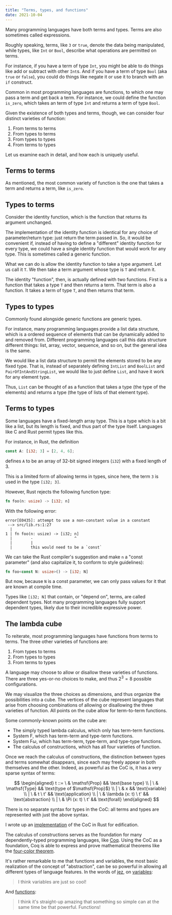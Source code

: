 ```yaml
---
title: "Terms, types, and functions"
date: 2021-10-04
---
```


Many programming languages have both terms and types. Terms are also sometimes
called expressions.

Roughly speaking, terms, like `3` or `true`, denote the data being manipulated,
while types, like `Int` or `Bool`, describe what operations are permitted on
terms.

For instance, if you have a term of type `Int`, you might be able to do things
like add or subtract with other `Int`s. And if you have a term of type `Bool`
(aka `true` or `false`), you could do things like negate it or use it to branch
with an `if` construct.

Common in most programming languages are functions, to which one may pass a term
and get back a term. For instance, we could define the function `is_zero`, which
takes an term of type `Int` and returns a term of type `Bool`.

Given the existence of both types and terms, though, we can consider four
distinct varieties of function:

1. From terms to terms
1. From types to terms
1. From types to types
1. From terms to types

Let us examine each in detail, and how each is uniquely useful.

## Terms to terms

As mentioned, the most common variety of function is the one that takes a term
and returns a term, like `is_zero`.

## Types to terms

Consider the identity function, which is the function that returns its argument
unchanged.

The implementation of the identity function is identical for any choice of
parameter/return type: just return the term passed in. So, it would be
convenient if, instead of having to define a "different" identity function for
every type, we could have a single identity function that would work for any
type. This is sometimes called a generic function.

What we can do is allow the identity function to take a type argument. Let us
call it `T`. We then take a term argument whose type is `T` and return it.

The identity "function", then, is actually defined with two functions. First is
a function that takes a type `T` and then returns a term. That term is also a
function. It takes a term of type `T`, and then returns that term.

## Types to types

Commonly found alongside generic functions are generic types.

For instance, many programming languages provide a list data structure, which is
a ordered sequence of elements that can be dynamically added to and removed
from. Different programming languages call this data structure different things:
list, array, vector, sequence, and so on, but the general idea is the same.

We would like a list data structure to permit the elements stored to be any
fixed type. That is, instead of separately defining `IntList` and `BoolList` and
`PairOfIntAndStringList`, we would like to just define `List`, and have it work
for any element type.

Thus, `List` can be thought of as a function that takes a type (the type of the
elements) and returns a type (the type of lists of that element type).

## Terms to types

Some languages have a fixed-length array type. This is a type which is a bit
like a list, but its length is fixed, and thus part of the type itself.
Languages like C and Rust permit types like this.

For instance, in Rust, the definition

```rs
const A: [i32; 3] = [2, 4, 6];
```

defines `A` to be an array of 32-bit signed integers (`i32`) with a fixed length
of 3.

This is a limited form of allowing terms in types, since here, the term `3` is
used in the type `[i32; 3]`.

However, Rust rejects the following function type:

```rs
fn foo(n: usize) -> [i32; n]
```

With the following error:

```text
error[E0435]: attempt to use a non-constant value in a constant
 --> src/lib.rs:1:27
  |
1 | fn foo(n: usize) -> [i32; n]
  |        -                  ^
  |        |
  |        this would need to be a `const`
```

We can take the Rust compiler's suggestion and make `n` a "const parameter" (and
also capitalize it, to conform to style guidelines):

```rs
fn foo<const N: usize>() -> [i32; N]
```

But now, because `N` is a const parameter, we can only pass values for it that
are known at compile time.

Types like `[i32; N]` that contain, or "depend on", terms, are called dependent
types. Not many programming languages fully support dependent types, likely due
to their incredible expressive power.

## The lambda cube

To reiterate, most programming languages have functions from terms to terms. The
three other varieties of functions are:

1. From types to terms
1. From types to types
1. From terms to types

A language may choose to allow or disallow these varieties of functions. There
are three yes-or-no choices to make, and thus $2^3 = 8$ possible configurations.

We may visualize the three choices as dimensions, and thus organize the
possibilities into a cube. The vertices of the cube represent languages that
arise from choosing combinations of allowing or disallowing the three varieties
of function. All points on the cube allow for term-to-term functions.

Some commonly-known points on the cube are:

- The simply typed lambda calculus, which only has term-term functions.
- System F, which has term-term and type-term functions.
- System F$\omega$, which has term-term, type-term, and type-type functions.
- The calculus of constructions, which has all four varieties of function.

Once we reach the calculus of constructions, the distinction between types and
terms somewhat disappears, since each may freely appear in both themselves and
the other. Indeed, as powerful as the CoC is, it has a very sparse syntax of
terms:

$$
\begin{aligned}
t
::=  \ & \mathsf{Prop} && \text{base type}
\\ | \ & \mathsf{Type} && \text{type of $\mathsf{Prop}$}
\\ | \ & x && \text{variable}
\\ | \ & t \ t' && \text{application}
\\ | \ & \lambda (x: t) \ t' && \text{abstraction}
\\ | \ & \Pi (x: t) \ t' && \text{forall}
\end{aligned}
$$

There is no separate syntax for types in the CoC: all terms and types are
represented with just the above syntax.

I wrote up an [implementation][coc-rust] of the CoC in Rust for edification.

The calculus of constructions serves as the foundation for many
dependently-typed programming languages, like [Coq][coq]. Using the CoC as a
foundation, Coq is able to express and prove mathematical theorems like the
[four-color theorem][four-c].

It's rather remarkable to me that functions and variables, the most basic
realization of the concept of "abstraction", can be so powerful in allowing all
different types of language features. In the words of [jez][], on
[variables][var]:

> I think variables are just so cool!

And [functions][fun]:

> I think it's straight-up amazing that something so simple can at the same time
> be that powerful. Functions!

[coq]: https://coq.inria.fr
[coc-rust]: https://github.com/azdavis/coc
[four-c]: https://github.com/math-comp/fourcolor
[jez]: https://jez.io
[var]: https://blog.jez.io/variables-and-binding
[fun]: https://blog.jez.io/system-f-param
